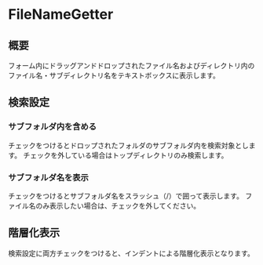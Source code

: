 # FileNameGetter
## 概要
フォーム内にドラッグアンドドロップされたファイル名およびディレクトリ内のファイル名・サブディレクトリ名をテキストボックスに表示します。
## 検索設定
### サブフォルダ内を含める
チェックをつけるとドロップされたフォルダのサブフォルダ内を検索対象とします。
チェックを外している場合はトップディレクトリのみ検索します。
### サブフォルダ名を表示
チェックをつけるとサブフォルダ名をスラッシュ（/）で囲って表示します。
ファイル名のみ表示したい場合は、チェックを外してください。
## 階層化表示
検索設定に両方チェックをつけると、インデントによる階層化表示となります。
